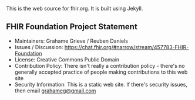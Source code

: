 This is the web source for fhir.org. It is built using Jekyll.

## FHIR Foundation Project Statement

* Maintainers: Grahame Grieve / Reuben Daniels
* Issues / Discussion: https://chat.fhir.org/#narrow/stream/457783-FHIR-Foundation
* License: Creative Commons Public Domain
* Contribution Policy: There isn't really a contribution policy - there's no generally accepted practice of people making contributions to this web site
* Security Information: This is a static web site. If there's security issues, then email grahameg@gmail.com
